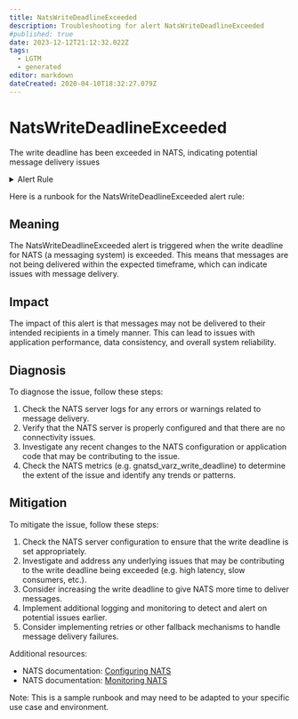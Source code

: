 ```yaml
---
title: NatsWriteDeadlineExceeded
description: Troubleshooting for alert NatsWriteDeadlineExceeded
#published: true
date: 2023-12-12T21:12:32.022Z
tags: 
  - LGTM
  - generated
editor: markdown
dateCreated: 2020-04-10T18:32:27.079Z
---
```


# NatsWriteDeadlineExceeded

The write deadline has been exceeded in NATS, indicating potential message delivery issues

<details>
  <summary>Alert Rule</summary>

{{% rule "nats/nats-exporter.yml" "NatsWriteDeadlineExceeded" %}}

{{% comment %}}

```yaml
alert: NatsWriteDeadlineExceeded
expr: gnatsd_varz_write_deadline > 10
for: 5m
labels:
    severity: critical
annotations:
    summary: Nats write deadline exceeded (instance {{ $labels.instance }})
    description: |-
        The write deadline has been exceeded in NATS, indicating potential message delivery issues
          VALUE = {{ $value }}
          LABELS = {{ $labels }}
    runbook: https://github.com/srerun/prometheus-alerts/blob/main/content/runbooks/nats-exporter/NatsWriteDeadlineExceeded.md

```

{{% /comment %}}

</details>


Here is a runbook for the NatsWriteDeadlineExceeded alert rule:

## Meaning

The NatsWriteDeadlineExceeded alert is triggered when the write deadline for NATS (a messaging system) is exceeded. This means that messages are not being delivered within the expected timeframe, which can indicate issues with message delivery.

## Impact

The impact of this alert is that messages may not be delivered to their intended recipients in a timely manner. This can lead to issues with application performance, data consistency, and overall system reliability.

## Diagnosis

To diagnose the issue, follow these steps:

1. Check the NATS server logs for any errors or warnings related to message delivery.
2. Verify that the NATS server is properly configured and that there are no connectivity issues.
3. Investigate any recent changes to the NATS configuration or application code that may be contributing to the issue.
4. Check the NATS metrics (e.g. gnatsd_varz_write_deadline) to determine the extent of the issue and identify any trends or patterns.

## Mitigation

To mitigate the issue, follow these steps:

1. Check the NATS server configuration to ensure that the write deadline is set appropriately.
2. Investigate and address any underlying issues that may be contributing to the write deadline being exceeded (e.g. high latency, slow consumers, etc.).
3. Consider increasing the write deadline to give NATS more time to deliver messages.
4. Implement additional logging and monitoring to detect and alert on potential issues earlier.
5. Consider implementing retries or other fallback mechanisms to handle message delivery failures.

Additional resources:

* NATS documentation: [ Configuring NATS](https://docs.nats.io/running-a-nats-service/configuration)
* NATS documentation: [Monitoring NATS](https://docs.nats.io/running-a-nats-service/monitoring)

Note: This is a sample runbook and may need to be adapted to your specific use case and environment.